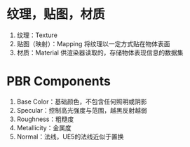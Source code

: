 # 纹理，贴图，材质
1. 纹理：Texture
2. 贴图（映射）：Mapping
	将纹理以一定方式贴在物体表面
3. 材质：Material
	供渲染器读取的，存储物体表现信息的数据集

# PBR Components
1. Base Color：基础颜色，不包含任何照明或阴影
2. Specular：控制高光强度与范围，越黑反射越弱
3. Roughness：粗糙度
4. Metallicity：金属度
5. Normal：法线，UE5的法线近似于置换
